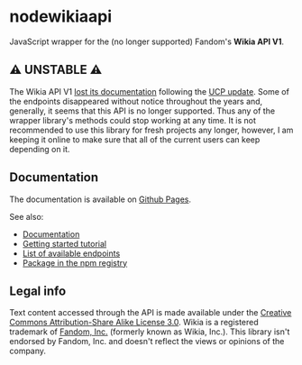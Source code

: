 # nodewikiaapi
JavaScript wrapper for the (no longer supported) Fandom's **Wikia API V1**.

## ⚠️ UNSTABLE ⚠️
The Wikia API V1 [lost its documentation](https://community.fandom.com/f/p/4400000000001906655) following the [UCP update](https://community.fandom.com/wiki/Help:Unified_Community_Platform). Some of the endpoints disappeared without notice throughout the years and, generally, it seems that this API is no longer supported. Thus any of the wrapper library's methods could stop working at any time. It is not recommended to use this library for fresh projects any longer, however, I am keeping it online to make sure that all of the current users can keep depending on it.

## Documentation
The documentation is available on [Github Pages](https://tchojnacki.github.io/nodewikiaapi/).

See also:
* [Documentation](https://tchojnacki.github.io/nodewikiaapi)
* [Getting started tutorial](https://tchojnacki.github.io/nodewikiaapi/tutorial-Getting%20started.html)
* [List of available endpoints](https://tchojnacki.github.io/nodewikiaapi/tutorial-Endpoints.html)
* [Package in the npm registry](https://www.npmjs.com/package/nodewikiaapi)

## Legal info
Text content accessed through the API is made available under the [Creative Commons Attribution-Share Alike License 3.0](https://www.fandom.com/licensing). Wikia is a registered trademark of [Fandom, Inc.](https://www.fandom.com/terms-of-use) (formerly known as Wikia, Inc.). This library isn't endorsed by Fandom, Inc. and doesn't reflect the views or opinions of the company.
